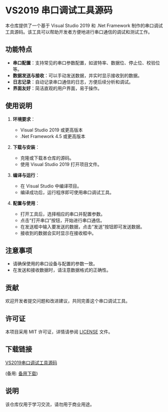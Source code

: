 # VS2019 串口调试工具源码

本仓库提供了一个基于 Visual Studio 2019 和 .Net Framework 制作的串口调试工具源码。该工具可以帮助开发者方便地进行串口通信的调试和测试工作。

## 功能特点

- **串口配置**：支持常见的串口参数配置，如波特率、数据位、停止位、校验位等。
- **数据发送与接收**：可以手动发送数据，并实时显示接收到的数据。
- **日志记录**：自动记录串口通信的日志，方便后续分析和调试。
- **界面友好**：简洁直观的用户界面，易于操作。

## 使用说明

1. **环境要求**：
   - Visual Studio 2019 或更高版本
   - .Net Framework 4.5 或更高版本

2. **下载与安装**：
   - 克隆或下载本仓库的源码。
   - 使用 Visual Studio 2019 打开项目文件。

3. **编译与运行**：
   - 在 Visual Studio 中编译项目。
   - 编译成功后，运行程序即可使用串口调试工具。

4. **配置与使用**：
   - 打开工具后，选择相应的串口并配置参数。
   - 点击“打开串口”按钮，开始进行串口通信。
   - 在发送框中输入要发送的数据，点击“发送”按钮即可发送数据。
   - 接收到的数据会实时显示在接收框中。

## 注意事项

- 请确保使用的串口设备与配置的参数一致。
- 在发送和接收数据时，请注意数据格式的正确性。

## 贡献

欢迎开发者提交问题和改进建议，共同完善这个串口调试工具。

## 许可证

本项目采用 MIT 许可证，详情请参阅 [LICENSE](LICENSE) 文件。

## 下载链接
[VS2019串口调试工具源码](https://pan.quark.cn/s/b5546810ba95) 

(备用: [备用下载](https://pan.baidu.com/s/18wGPIGMCTuVK6dtecmFadw?pwd=1234))

## 说明

该仓库仅用于学习交流，请勿用于商业用途。
